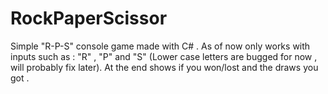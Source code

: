 # RockPaperScissor
Simple "R-P-S" console game made with C# . As of now only works with inputs such as : "R" , "P" and "S" (Lower case letters are bugged for now , will probably fix later). At the end shows if you won/lost and the draws you got .
